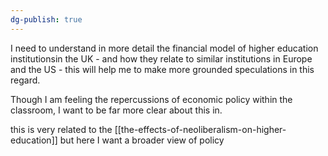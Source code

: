 ```yaml
---
dg-publish: true
---
```

I need to understand in more detail the financial model of higher education institutionsin the UK - and how they relate to similar institutions in Europe and the US - this will help me to make more grounded speculations in this regard. 

Though I am feeling the repercussions of economic policy within the classroom, I want to be far more clear about this in. 

this is very related to the [[the-effects-of-neoliberalism-on-higher-education]] but here I want a broader view of policy 